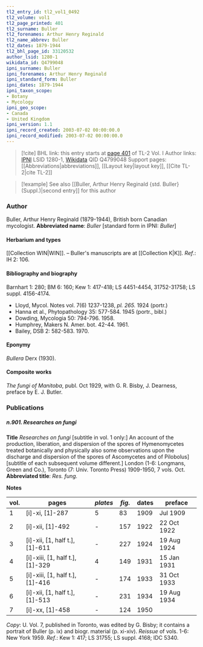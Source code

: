 ```yaml
---
tl2_entry_id: tl2_vol1_0492
tl2_volume: vol1
tl2_page_printed: 401
tl2_surname: Buller
tl2_forenames: Arthur Henry Reginald
tl2_name_abbrev: Buller
tl2_dates: 1879-1944
tl2_bhl_page_id: 33120532
author_lsid: 1280-1
wikidata_id: Q4799048
ipni_surname: Buller
ipni_forenames: Arthur Henry Reginald
ipni_standard_form: Buller
ipni_dates: 1879-1944
ipni_taxon_scope: 
- Botany
- Mycology
ipni_geo_scope: 
- Canada
- United Kingdom
ipni_version: 1.1
ipni_record_created: 2003-07-02 00:00:00.0
ipni_record_modified: 2003-07-02 00:00:00.0
---
```


> [!cite] BHL link: this entry starts at [page 401](https://www.biodiversitylibrary.org/page/33120532) of TL-2 Vol. I
> Author links: [IPNI](https://www.ipni.org/a/1280-1) LSID 1280-1, [Wikidata](https://www.wikidata.org/wiki/Q4799048) QID Q4799048
> Support pages: [[Abbreviations|abbreviations]], [[Layout key|layout key]], [[Cite TL-2|cite TL-2]]

> [!example] See also [[Buller, Arthur Henry Reginald {std. Buller} (Suppl.)|second entry]] for this author

### Author

Buller, Arthur Henry Reginald (1879-1944), British born Canadian mycologist. 
**Abbreviated name**: *Buller* \[standard form in IPNI: *Buller*\]

#### Herbarium and types

[[Collection WIN|WIN]]. – Buller's manuscripts are at [[Collection K|K]].
*Ref*.: IH 2: 106.

#### Bibliography and biography

Barnhart 1: 280; BM 6: 160; Kew 1: 417-418; LS 4451-4454, 31752-31758; LS suppl. 4156-4174.
- Lloyd, Mycol. Notes vol. 7(6) 1237-1238, *pl. 265.* 1924 (portr.)
- Hanna et al., Phytopathology 35: 577-584. 1945 (portr., bibl.)
- Dowding, Mycologia 50: 794-796. 1958.
- Humphrey, Makers N. Amer. bot. 42-44. 1961.
- Bailey, DSB 2: 582-583. 1970.

#### Eponymy

*Bullera* Derx (1930).

#### Composite works

*The fungi of Manitoba*, publ. Oct 1929, with G. R. Bisby, J. Dearness, preface by E. J. Butler.

### Publications

##### n.901. Researches on fungi

**Title**
*Researches on fungi* \[subtitle in vol. 1 only:\] An account of the production, liberation, and dispersion of the spores of Hymenomycetes treated botanically and physically also some observations upon the discharge and dispersion of the spores of Ascomycetes and of Pilobolus\] \[subtitle of each subsequent volume different.\] London (1-6: Longmans, Green and Co.), Toronto (7: Univ. Toronto Press) 1909-1950, 7 vols. Oct.
**Abbreviated title**: *Res. fung.*

**Notes**

|vol.	|pages	|*plates*	|*fig*.	|dates	|preface|
|---	|---	|---	|---	|---	|---	|
|1	|\[i\]-xi, \[1\]-287	|5	|83	|1909	|Jul 1909|
|2	|\[i\]-xii, \[1\]-492	|-	|157	|1922	|22 Oct 1922|
|3	|\[i\]-xii, \[1, half t.\], \[1\]-611	|-	|227	|1924	|19 Aug 1924|
|4	|\[i\]-xiii, \[1, half t.\], \[1\]-329	|4	|149	|1931	|15 Jan 1931|
|5	|\[i\]-xiii, \[1, half t.\], \[1\]-416	|-	|174	|1933	|31 Oct 1933|
|6	|\[i\]-xii, \[1, half t.\], \[1\]-513	|-	|231	|1934	|19 Aug 1934|
|7	|\[i\]-xx, \[1\]-458	|-	|124	|1950|

*Copy*: U.
Vol. 7, published in Toronto, was edited by G. Bisby; it contains a portrait of Buller (p. ix) and biogr. material (p. xi-xiv).
*Reissue* of vols. 1-6: New York 1959.
*Ref*.: Kew 1: 417; LS 31755; LS suppl. 4168; IDC 5340.

